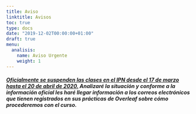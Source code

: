 ```yaml
---
title: Aviso
linktitle: Avisos
toc: true
type: docs
date: "2019-12-02T00:00:00+01:00"
draft: true
menu:
  analisis:
    name: Aviso Urgente
    weight: 1
---
```



##### [Oficialmente se suspenden las clases en el IPN desde el 17 de marzo hasta el 20 de abril de 2020.](https://www.ipn.mx/assets/files/ccs/img/noticias/2020/03/confinamiento1.jpg) Analizaré la situación y conforme a la información oficial les haré llegar información a los correos electrónicos que tienen registrados en sus prácticas de Overleaf sobre cómo procederemos con el curso.
